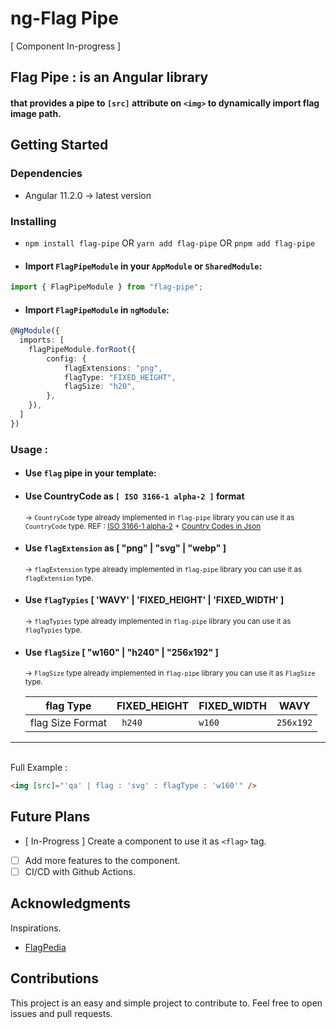 # ng-Flag Pipe

[ Component In-progress ]

## Flag Pipe : is an Angular library

#### that provides a pipe to `[src]` attribute on `<img>` to dynamically import flag image path.

## Getting Started

### Dependencies

-   Angular 11.2.0 -> latest version

### Installing

-   `npm install flag-pipe` OR
    `yarn add flag-pipe` OR
    `pnpm add flag-pipe`
-   #### Import `FlagPipeModule` in your `AppModule` or `SharedModule`:

```typescript [AppModule.ts] linenums = "1"
import { FlagPipeModule } from "flag-pipe";
```

-   #### Import `FlagPipeModule` in `ngModule`:

```typescript [AppModule.ts] linenums = "1"
@NgModule({
  imports: [
	flagPipeModule.forRoot({
		config: {
			flagExtensions: "png",
			flagType: "FIXED_HEIGHT",
			flagSize: "h20",
		},
	}),
  ]
})
```

### Usage :

-   #### Use `flag` pipe in your template:
-   #### Use CountryCode as `[ ISO 3166-1 alpha-2 ]` format
    <sub> -> `CountryCode` type already implemented in `flag-pipe` library you can use it as `CountryCode` type.
    REF : [ISO 3166-1 alpha-2](https://en.wikipedia.org/wiki/ISO_3166-1_alpha-2) +
    [Country Codes in Json](https://flagcdn.com/en/codes.json)
    </sub>
-   #### Use `flagExtension` as [ "png" | "svg" | "webp" ]
    <sub> -> `flagExtension` type already implemented in `flag-pipe` library you can use it as `flagExtension` type.</sub>
-   #### Use `flagTypies` [ 'WAVY' | 'FIXED_HEIGHT' | 'FIXED_WIDTH' ]
    <sub> -> `flagTypies` type already implemented in `flag-pipe` library you can use it as `flagTypies` type.</sub>
-   #### Use `flagSize` [ "w160" | "h240" | "256x192" ]

    <sub> -> `FlagSize` type already implemented in `flag-pipe` library you can use it as `FlagSize` type.</sub>

    | flag Type        | FIXED_HEIGHT | FIXED_WIDTH | WAVY      |
    | ---------------- | ------------ | ----------- | --------- |
    | flag Size Format | ` h240`      | `w160`      | `256x192` |

---

<br/>
Full Example :

```html [app.component.html] linenums = "1"
<img [src]="'qa' | flag : 'svg' : flagType : 'w160'" />
```

## Future Plans

-   [ In-Progress ] Create a component to use it as `<flag>` tag.
-   [ ] Add more features to the component.
-   [ ] CI/CD with Github Actions.

## Acknowledgments

Inspirations.

-   [FlagPedia](https://flagpedia.net/download/api)

## Contributions

This project is an easy and simple project to contribute to. Feel free to open issues and pull requests.
